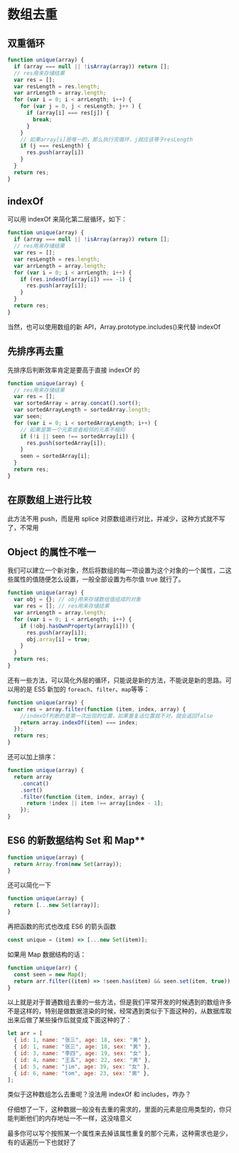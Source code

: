 # 数组去重

## 双重循环

```javascript
function unique(array) {
  if (array === null || !isArray(array)) return [];
  // res用来存储结果
  var res = [];
  var resLength = res.length;
  var arrLength = array.length;
  for (var i = 0; i < arrLength; i++) {
    for (var j = 0, j < resLength; j++ ) {
      if (array[i] === res[j]) {
        break;
      }
    }
    // 如果array[i]是唯一的，那么执行完循环，j就应该等于resLength
    if (j === resLength) {
      res.push(array[i])
    }
  }
  return res;
}
```

## indexOf

可以用 indexOf 来简化第二层循环，如下：

```javascript
function unique(array) {
  if (array === null || !isArray(array)) return [];
  // res用来存储结果
  var res = [];
  var resLength = res.length;
  var arrLength = array.length;
  for (var i = 0; i < arrLength; i++) {
    if (res.indexOf(array[i]) === -1) {
      res.push(array[i]);
    }
  }
  return res;
}
```

当然，也可以使用数组的新 API，Array.prototype.includes()来代替 indexOf

## 先排序再去重

先排序后判断效率肯定是要高于直接 indexOf 的

```javascript
function unique(array) {
  // res用来存储结果
  var res = [];
  var sortedArray = array.concat().sort();
  var sortedArrayLength = sortedArray.length;
  var seen;
  for (var i = 0; i < sortedArrayLength; i++) {
    // 如果是第一个元素或者相邻的元素不相同
    if (!i || seen !== sortedArray[i]) {
      res.push(sortedArray[i]);
    }
    seen = sortedArray[i];
  }
  return res;
}
```

## 在原数组上进行比较

此方法不用 push，而是用 splice 对原数组进行对比，并减少，这种方式就不写了，不常用

## Object 的属性不唯一

我们可以建立一个新对象，然后将数组的每一项设置为这个对象的一个属性，二这些属性的值随便怎么设置，一般全部设置为布尔值 true 就行了。

```javascript
function unique(array) {
  var obj = {}; // obj用来存储数组值组成的对象
  var res = []; // res用来存储结果
  var arrLength = array.length;
  for (var i = 0; i < arrLength; i++) {
    if (!obj.hasOwnProperty(array[i])) {
      res.push(array[i]);
      obj.array[i] = true;
    }
  }
  return res;
}
```

还有一些方法，可以简化外层的循环，只能说是新的方法，不能说是新的思路。可以用的是 ES5 新加的 `foreach`、`filter`、`map`等等：

```javascript
function unique(array) {
  var res = array.filter(function (item, index, array) {
    //indexOf判断的是第一次出现的位置，如果重复话位置就不对，就会返回false
    return array.indexOf(item) === index;
  });
  return res;
}
```

还可以加上排序：

```javascript
function unique(array) {
  return array
    .concat()
    .sort()
    .filter(function (item, index, array) {
      return !index || item !== array[index - 1];
    });
}
```

## ES6 的新数据结构 Set 和 Map**

```javascript
function unique(array) {
  return Array.from(new Set(array));
}
```

还可以简化一下

```javascript
function unique(array) {
  return [...new Set(array)];
}
```

再把函数的形式也改成 ES6 的箭头函数

```javascript
const unique = (item) => [...new Set(item)];
```

如果用 Map 数据结构的话：

```javascript
function unique(arr) {
  const seen = new Map();
  return arr.filter((item) => !seen.has(item) && seen.set(item, true));
}
```

以上就是对于普通数组去重的一些方法，但是我们平常开发的时候遇到的数组许多不是这样的，特别是做数据渲染的时候，经常遇到类似于下面这种的，从数据库取出来后做了某些操作后就变成下面这种的了：

```javascript
let arr = [
  { id: 1, name: "张三", age: 18, sex: "男" },
  { id: 1, name: "张三", age: 18, sex: "男" },
  { id: 3, name: "李四", age: 19, sex: "女" },
  { id: 4, name: "王五", age: 22, sex: "男" },
  { id: 5, name: "jim", age: 39, sex: "女" },
  { id: 6, name: "tom", age: 23, sex: "男" },
];
```

类似于这种数组怎么去重呢？没法用 indexOf 和 includes，咋办？

仔细想了一下，这种数据一般没有去重的需求的，里面的元素是应用类型的，你只能判断他们的内存地址一不一样，这没啥意义

最多你可以写个按照某一个属性来去掉该属性重复的那个元素，这种需求也是少，有的话遍历一下也就好了
